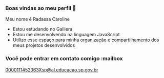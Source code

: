 ### Boas vindas ao meu perfil 💙

Meu nome é Radassa Caroline

- Estou estudando no Galliera
- Estou me desenvolvendo na linguagem JavaScript
- Utilizo esse espaço para minha organização e compartilhamento dos meus projetos desenvolvidos

### Você pode entrar em contato comigo :mailbox

0000111452363Xsp@al.educacao.sp.gov.br






